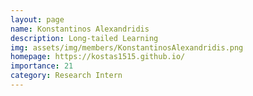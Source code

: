 ```yaml
---
layout: page
name: Konstantinos Alexandridis
description: Long-tailed Learning
img: assets/img/members/KonstantinosAlexandridis.png
homepage: https://kostas1515.github.io/
importance: 21
category: Research Intern
---
```

